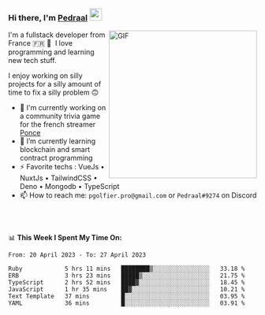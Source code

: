### Hi there, I'm <a href="https://pedraal.dev" target="_blank">Pedraal</a> <img src="https://media.giphy.com/media/hvRJCLFzcasrR4ia7z/giphy.gif" width="25px">
<img align="right" alt="GIF" src="https://pedraal.dev/avatar.png" width="300" height="300" />

I'm a fullstack developer from France 🇫🇷 🥖 &nbsp;I love programming and learning new
tech stuff.

I enjoy working on silly projects for a silly amount of time to fix a silly problem 🙃

- 🔭  I'm currently working on a community trivia game for the french streamer <a href="https://twitch.tv/ponce" target="_blank">Ponce</a>
- 🌱 I’m currently learning blockchain and smart contract programming
- ⚡ Favorite techs : VueJs &bull; NuxtJs &bull; TailwindCSS &bull; Deno &bull; Mongodb &bull; TypeScript
- 📫 How to reach me: `pgolfier.pro@gmail.com` or `Pedraal#9274` on Discord

<br>
<br>

📊 **This Week I Spent My Time On:**
<!--START_SECTION:waka-->

```text
From: 20 April 2023 - To: 27 April 2023

Ruby            5 hrs 11 mins   ████████▒░░░░░░░░░░░░░░░░   33.18 %
ERB             3 hrs 23 mins   █████▒░░░░░░░░░░░░░░░░░░░   21.75 %
TypeScript      2 hrs 52 mins   ████▓░░░░░░░░░░░░░░░░░░░░   18.45 %
JavaScript      1 hr 35 mins    ██▓░░░░░░░░░░░░░░░░░░░░░░   10.21 %
Text Template   37 mins         █░░░░░░░░░░░░░░░░░░░░░░░░   03.95 %
YAML            36 mins         █░░░░░░░░░░░░░░░░░░░░░░░░   03.91 %
```

<!--END_SECTION:waka-->
